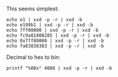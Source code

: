 This seems simplest:

```
echo e1 | xxd -p -r | xxd -b
echo e199b1 | xxd -p -r | xxd -b
echo 7ff00000 | xxd -p -r | xxd -b
echo fc9a81808285 | xxd -p -r | xxd -b
echo 0x7ff80000 | xxd -p -r | xxd -b
echo fa83838383 | xxd -p -r | xxd -b
```

Decimal to hex to bin:

```
printf "%08x" 4088 | xxd -p -r | xxd -b
```
